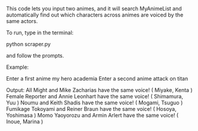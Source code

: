 This code lets you input two animes, and it will search MyAnimeList and
automatically find out which characters across animes are voiced by the
same actors.

To run, type in the terminal:

python scraper.py 

and follow the prompts.

Example:

Enter a first anime
my hero academia
Enter a second anime
attack on titan

Output:
 All Might and Mike Zacharias  have the same voice! ( Miyake, Kenta )
 Female Reporter and Annie Leonhart  have the same voice! ( Shimamura, Yuu )
 Noumu and Keith Shadis  have the same voice! ( Mogami, Tsuguo )
 Fumikage Tokoyami  and  Reiner Braun  have the same voice! ( Hosoya, Yoshimasa )
 Momo Yaoyorozu  and  Armin Arlert  have the same voice! ( Inoue, Marina )
